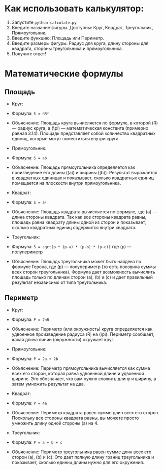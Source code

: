  # Как использовать калькулятор:
1. Запустите `python calculate.py`
2. Введите название фигуры. Доступны: Круг, Квадрат, Треугольник, Прямоугольник.
3. Введите функцию: Площадь или Периметр.
4. Введите размеры фигуры. Радиус для круга, длину стороны для квадрата, стороны треугольника и прямоугольника.
5. Получите ответ!

# Математические формулы
## Площадь
- Круг:
- Формула: `S = πR²`
- Объяснение: Площадь круга вычисляется по формуле, в которой \(R\) — радиус круга, а \(\pi\) — математическая константа (примерно равная 3.14). Площадь представляет собой количество квадратных единиц, которые могут поместиться внутри круга.

- Прямоугольник:
- Формула: `S = ab`
- Объяснение: Площадь прямоугольника определяется как произведение его длины (\(a\)) и ширины (\(b\)). Результат выражается в квадратных единицах и показывает, сколько квадратных единиц помещается на плоскости внутри прямоугольника.

- Квадрат:
- Формула: `S = a²`
- Объяснение: Площадь квадрата вычисляется по формуле, где \(a\) — длина стороны квадрата. Так как все стороны квадрата равны, площадь равна квадрату длины одной из сторон и показывает, сколько квадратных единиц содержится внутри квадрата.

- Треугольник:
- Формула: `S = sqrt(p * (p-a) * (p-b) * (p-c))` где \(p\) — полупериметр
- Объяснение: Площадь треугольника может быть найдена по формуле Герона, где \(p\) — полупериметр (то есть половина суммы всех сторон треугольника). Формула дает возможность вычислить площадь только по длинам сторон \(a\), \(b\) и \(c\) и дает правильный результат независимо от типа треугольника.

## Периметр
- Круг:
- Формула: `P = 2πR`
- Объяснение: Периметр (или окружность) круга определяется как удвоенное произведение радиуса \(R\) на \(\pi\). Периметр сообщает, какая длина линии (окружности) окружает круг.

- Прямоугольник:
- Формула: `P = 2a + 2b`
- Объяснение: Периметр прямоугольника вычисляется как сумма всех его сторон, которая равна удвоенной длине и удвоенной ширине. Это обозначает, что вам нужно сложить длину и ширину, а затем умножить результат на два.

- Квадрат:
- Формула: `P = 4a`
- Объяснение: Периметр квадрата равен сумме длин всех его сторон. Поскольку все стороны квадрата равны, вы можете просто умножить длину одной стороны \(a\) на 4.

- Треугольник:
- Формула: `P = a + b + c`
- Объяснение: Периметр треугольника равен сумме длин всех его сторон \(a\), \(b\) и \(c\). Это дает полную длину границ треугольника и показывает, сколько единиц длины нужно для его окружения.

